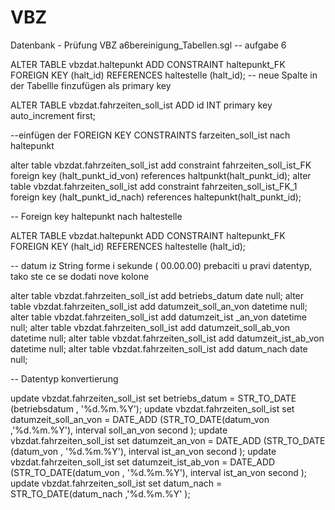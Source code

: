 # VBZ
Datenbank - Prüfung VBZ
a6bereinigung_Tabellen.sgl
-- aufgabe 6 

ALTER TABLE vbzdat.haltepunkt ADD CONSTRAINT haltepunkt_FK FOREIGN KEY (halt_id) REFERENCES haltestelle (halt_id);
-- neue Spalte in der Tabellle finzufügen als primary key

ALTER TABLE vbzdat.fahrzeiten_soll_ist ADD id INT primary key auto_increment first;

--einfügen der FOREIGN KEY CONSTRAINTS farzeiten_soll_ist nach haltepunkt


alter table vbzdat.fahrzeiten_soll_ist add constraint fahrzeiten_soll_ist_FK foreign key (halt_punkt_id_von) references haltpunkt(halt_punkt_id);
alter table vbzdat.fahrzeiten_soll_ist add constraint fahrzeiten_soll_ist_FK_1 foreign key (halt_punkt_id_nach) references haltepunkt(halt_punkt_id);


-- Foreign key haltepunkt nach haltestelle 

ALTER TABLE vbzdat.haltepunkt ADD CONSTRAINT haltepunkt_FK FOREIGN KEY (halt_id) REFERENCES haltestelle (halt_id);

-- datum iz String forme i sekunde (  00.00.00) prebaciti u pravi datentyp, tako ste ce se dodati nove kolone 

alter table vbzdat.fahrzeiten_soll_ist add betriebs_datum date null;
alter table vbzdat.fahrzeiten_soll_ist add datumzeit_soll_an_von datetime null;
alter table vbzdat.fahrzeiten_soll_ist add datumzeit_ist _an_von datetime null;
alter table vbzdat.fahrzeiten_soll_ist add datumzeit_soll_ab_von datetime null;
alter table vbzdat.fahrzeiten_soll_ist add datumzeit_ist_ab_von datetime null;
alter table vbzdat.fahrzeiten_soll_ist add datum_nach date null;

-- Datentyp  konvertierung


update vbzdat.fahrzeiten_soll_ist set betriebs_datum = STR_TO_DATE (betriebsdatum , '%d.%m.%Y');
update vbzdat.fahrzeiten_soll_ist set datumzeit_soll_an_von = DATE_ADD (STR_TO_DATE(datum_von ,'%d.%m.%Y'), interval soll_an_von second );
update vbzdat.fahrzeiten_soll_ist set datumzeit_an_von = DATE_ADD (STR_TO_DATE (datum_von , '%d.%m.%Y'), interval ist_an_von second );
update vbzdat.fahrzeiten_soll_ist set datumzeit_ist_ab_von = DATE_ADD (STR_TO_DATE(datum_von , '%d.%m.%Y'), interval ist_an_von second );
update vbzdat.fahrzeiten_soll_ist set datum_nach = STR_TO_DATE(datum_nach ,'%d.%m.%Y' );


